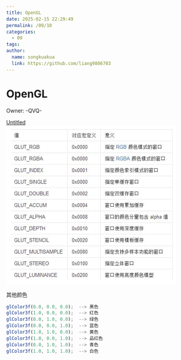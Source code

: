 ```yaml
---
title: OpenGL
date: 2025-02-15 22:29:49
permalink: /09/10
categories: 
  - 09
tags: 
author:
  name: songkuakua
  link: https://github.com/liang9886703
---
```

# OpenGL

Owner: -QVQ-

[Untitled](OpenGL/Untitled)
![其他颜色](./pic16.png)

其他颜色

```jsx
glColor3f(0.0, 0.0, 0.0);  --> 黑色  
glColor3f(1.0, 0.0, 0.0);  --> 红色  
glColor3f(0.0, 1.0, 0.0);  --> 绿色  
glColor3f(0.0, 0.0, 1.0);  --> 蓝色  
glColor3f(1.0, 1.0, 0.0);  --> 黄色  
glColor3f(1.0, 0.0, 1.0);  --> 品红色  
glColor3f(0.0, 1.0, 1.0);  --> 青色  
glColor3f(1.0, 1.0, 1.0);  --> 白色
```